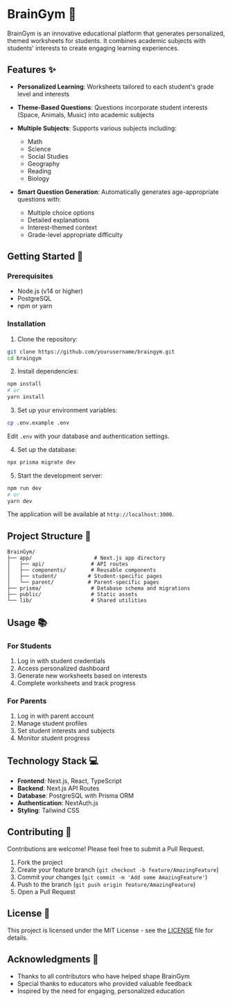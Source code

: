# BrainGym 🧠

BrainGym is an innovative educational platform that generates personalized, themed worksheets for students. It combines academic subjects with students' interests to create engaging learning experiences.

## Features ✨

- **Personalized Learning**: Worksheets tailored to each student's grade level and interests
- **Theme-Based Questions**: Questions incorporate student interests (Space, Animals, Music) into academic subjects
- **Multiple Subjects**: Supports various subjects including:
  - Math
  - Science
  - Social Studies
  - Geography
  - Reading
  - Biology

- **Smart Question Generation**: Automatically generates age-appropriate questions with:
  - Multiple choice options
  - Detailed explanations
  - Interest-themed context
  - Grade-level appropriate difficulty

## Getting Started 🚀

### Prerequisites

- Node.js (v14 or higher)
- PostgreSQL
- npm or yarn

### Installation

1. Clone the repository:
```bash
git clone https://github.com/yourusername/braingym.git
cd braingym
```

2. Install dependencies:
```bash
npm install
# or
yarn install
```

3. Set up your environment variables:
```bash
cp .env.example .env
```
Edit `.env` with your database and authentication settings.

4. Set up the database:
```bash
npx prisma migrate dev
```

5. Start the development server:
```bash
npm run dev
# or
yarn dev
```

The application will be available at `http://localhost:3000`.

## Project Structure 📁

```
BrainGym/
├── app/                    # Next.js app directory
│   ├── api/               # API routes
│   ├── components/        # Reusable components
│   ├── student/          # Student-specific pages
│   └── parent/           # Parent-specific pages
├── prisma/                # Database schema and migrations
├── public/                # Static assets
└── lib/                   # Shared utilities
```

## Usage 📚

### For Students
1. Log in with student credentials
2. Access personalized dashboard
3. Generate new worksheets based on interests
4. Complete worksheets and track progress

### For Parents
1. Log in with parent account
2. Manage student profiles
3. Set student interests and subjects
4. Monitor student progress

## Technology Stack 💻

- **Frontend**: Next.js, React, TypeScript
- **Backend**: Next.js API Routes
- **Database**: PostgreSQL with Prisma ORM
- **Authentication**: NextAuth.js
- **Styling**: Tailwind CSS

## Contributing 🤝

Contributions are welcome! Please feel free to submit a Pull Request.

1. Fork the project
2. Create your feature branch (`git checkout -b feature/AmazingFeature`)
3. Commit your changes (`git commit -m 'Add some AmazingFeature'`)
4. Push to the branch (`git push origin feature/AmazingFeature`)
5. Open a Pull Request

## License 📄

This project is licensed under the MIT License - see the [LICENSE](LICENSE) file for details.

## Acknowledgments 🙏

- Thanks to all contributors who have helped shape BrainGym
- Special thanks to educators who provided valuable feedback
- Inspired by the need for engaging, personalized education 